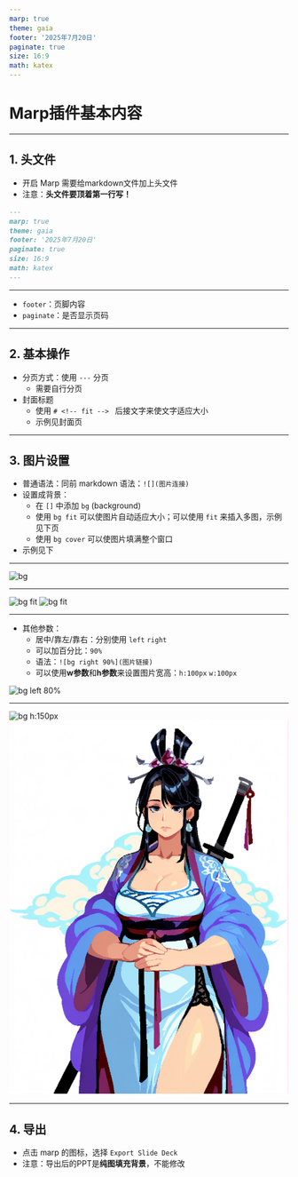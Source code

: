 ```yaml
---
marp: true
theme: gaia
footer: '2025年7月20日'
paginate: true
size: 16:9
math: katex
---
```


# <!-- fit --> Marp插件基本内容

---

## 1. 头文件

- 开启 Marp 需要给markdown文件加上头文件
- 注意：**头文件要顶着第一行写！**

```markdown
---
marp: true
theme: gaia
footer: '2025年7月20日'
paginate: true
size: 16:9
math: katex
---
```

---

- `footer`：页脚内容
- `paginate`：是否显示页码

---

## 2. 基本操作

- 分页方式：使用 `---` 分页
  - 需要自行分页
- 封面标题
  - 使用 `# <!-- fit --> ` 后接文字来使文字适应大小
  - 示例见封面页

---

## 3. 图片设置

- 普通语法：同前 markdown 语法：`![](图片连接)`
- 设置成背景：
  - 在 `[]` 中添加 `bg` (background)
  - 使用 `bg fit` 可以使图片自动适应大小；可以使用 `fit` 来插入多图，示例见下页
  - 使用 `bg cover` 可以使图片填满整个窗口
- 示例见下

---

![bg](https://w.wallhaven.cc/full/9o/wallhaven-9o6r3x.jpg)

---

![bg fit](https://w.wallhaven.cc/full/9o/wallhaven-9o6r3x.jpg)
![bg fit](https://w.wallhaven.cc/full/9o/wallhaven-9o6r3x.jpg)

---
- 其他参数：
  - 居中/靠左/靠右：分别使用 `left` `right`
  - 可以加百分比：`90%`
  - 语法：`![bg right 90%](图片链接)`
  - 可以使用**w参数**和**h参数**来设置图片宽高：`h:100px` `w:100px`

![bg left 80%](https://w.wallhaven.cc/full/9o/wallhaven-9o6r3x.jpg)

---

![bg h:150px](https://w.wallhaven.cc/full/9o/wallhaven-9o6r3x.jpg)
![bg h:500px](./images/6-1-Marp_insert_test.png)

---

## 4. 导出

- 点击 marp 的图标，选择 `Export Slide Deck`
- 注意：导出后的PPT是**纯图填充背景**，不能修改
